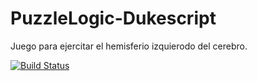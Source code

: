 # PuzzleLogic-Dukescript
Juego para ejercitar el hemisferio izquierodo del cerebro.

[![Build Status](https://app.travis-ci.com/javatlacati/PuzzleLogic-Dukescript.svg?branch=master)](https://app.travis-ci.com/javatlacati/PuzzleLogic-Dukescript)
